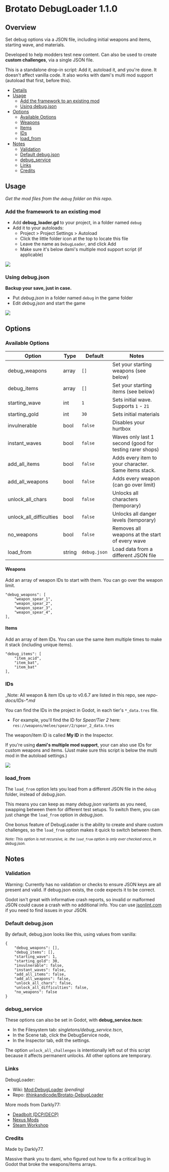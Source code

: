 # Brotato DebugLoader 1.1.0

## Overview

Set debug options via a JSON file, including initial weapons and items, starting wave, and materials.

Developed to help modders test new content. Can also be used to create **custom challenges**, via a single JSON file.

This is a standalone drop-in script: Add it, autoload it, and you're done. It doesn't affect vanilla code. It also works with dami's multi mod support (autoload that first, before this).

* [Details](#details)
* [Usage](#usage)
  * [Add the framework to an existing mod](#add-the-framework-to-an-existing-mod)
  * [Using debug.json](#using-debugjson)
* [Options](#options)
  * [Available Options](#available-options)
  * [Weapons](#weapons--items)
  * [Items](#items)
  * [IDs](#IDs)
  * [load_from](#load_from)
* [Notes](#notes)
  * [Validation](#validation)
  * [Default debug.json](#default-debugjson)
  * [debug_service](#debug_service)
  * [Links](#links)
  * [Credits](#credits)

## Usage

_Get the mod files from the `debug` folder on this repo._

### Add the framework to an existing mod

* Add **debug_loader.gd** to your project, in a folder named `debug`
* Add it to your autoloads:
  * Project > Project Settings > Autoload
  * Click the little folder icon at the top to locate this file
  * Leave the name as `DebugLoader`, and click Add
  * Make sure it's below dami's multiple mod support script (if applicable)

![](_repo-media/autoload-crop.png)

### Using debug.json

**Backup your save, just in case.**

* Put *debug.json* in a folder named `debug` in the game folder
* Edit *debug.json* and start the game

![](_repo-media/json-example.png)


## Options

### Available Options

| Option                  | Type   | Default      | Notes                                   |
| ----------------------- | -----  | ------------ | --------------------------------------- |
| debug_weapons           | array  | `[]`         | Set your starting weapons (see below)   |
| debug_items             | array  | `[]`         | Set your starting items (see below)     |
| starting_wave           | int    | `1`          | Sets initial wave. Supports `1` - `21`  |
| starting_gold           | int    | `30`         | Sets initial materials                  |
| invulnerable            | bool   | `false`      | Disables your hurtbox                   |
| instant_waves           | bool   | `false`      | Waves only last 1 second (good for testing rarer shops) |
| add_all_items           | bool   | `false`      | Adds every item to your character. Same items stack. |
| add_all_weapons         | bool   | `false`      | Adds every weapon (can go over limit)   |
| unlock_all_chars        | bool   | `false`      | Unlocks all characters (temporary)      |
| unlock_all_difficulties | bool   | `false`      | Unlocks all danger levels (temporary)   |
| no_weapons              | bool   | `false`      | Removes all weapons at the start of every wave |
| load_from               | string | `debug.json` | Load data from a different JSON file    |

#### Weapons

Add an array of weapon IDs to start with them. You can go over the weapon limit.

	"debug_weapons": [
		"weapon_spear_1",
		"weapon_spear_2",
		"weapon_spear_3",
		"weapon_spear_4",
	],

#### Items

Add an array of item IDs. You can use the same item multiple times to make it stack (including unique items).

	"debug_items": [
		"item_acid",
		"item_bat",
		"item_bat"
	],

### IDs

_Note: All weapon & item IDs up to v0.6.7 are listed in this repo, see _repo-docs/IDs-*.md_

You can find the IDs in the project in Godot, in each tier's `*_data.tres` file.

- For example, you'll find the ID for *Spear/Tier 2* here: `res://weapons/melee/spear/2/spear_2_data.tres`

The weapon/item ID is called **My ID** in the Inspector.

If you're using **dami's multiple mod support**, your can also use IDs for custom weapons and items. (Just make sure this script is below the multi mod in the autoload settings.)

![](_repo-media/spear-id.png)

### load_from

The `load_from` option lets you load from a different JSON file in the `debug` folder, instead of *debug.json*.

This means you can keep as many *debug.json* variants as you need, swapping between them for different test setups. To switch them, you can just change the `load_from` option in *debug.json*.

One bonus feature of DebugLoader is the ability to create and share custom challenges, so the `load_from` option makes it quick to switch between them.

<small>*Note: This option is not recursive, ie. the `load_from` option is only ever checked once, in _debug.json_.*</small>


## Notes

### Validation

Warning: Currently has no validation or checks to ensure JSON keys are all present and valid. If debug.json exists, the code expects it to be correct.

Godot isn't great with informative crash reports, so invalid or malformed JSON could cause a crash with no additional info. You can use [jsonlint.com](https://jsonlint.com) if you need to find issues in your JSON.

### Default debug.json

By default, debug.json looks like this, using values from vanilla:

	{
		"debug_weapons": [],
		"debug_items": [],
		"starting_wave": 1,
		"starting_gold": 30,
		"invulnerable": false,
		"instant_waves": false,
		"add_all_items": false,
		"add_all_weapons": false,
		"unlock_all_chars": false,
		"unlock_all_difficulties": false,
		"no_weapons": false
	}

### debug_service

These options can also be set in Godot, with **debug_service.tscn**:

- In the Filesystem tab: *singletons/debug_service.tscn*,
- In the Scene tab, click the DebugService node,
- In the Inspector tab, edit the settings.

The option `unlock_all_challenges` is intentionally left out of this script because it affects permanent unlocks. All other options are temporary.

### Links

DebugLoader:

* Wiki: [Mod:DebugLoader](https://brotato.wiki.spellsandguns.com/Mod:DebugLoader) *(pending)*
* Repo: [ithinkandicode/Brotato-DebugLoader](https://github.com/ithinkandicode/Brotato-DebugLoader)

More mods from Darkly77:

- [Deadbolt (DCP/DECP)](https://deadbolt.codemuffin.com)
- [Nexus Mods](https://www.nexusmods.com/20minutestildawn/users/73115203?tab=user+files&BH=0)
- [Steam Workshop](https://steamcommunity.com/id/darkly77/myworkshopfiles/)


### Credits

Made by Darkly77.

Massive thank you to dami, who figured out how to fix a critical bug in Godot that broke the weapons/items arrays.
